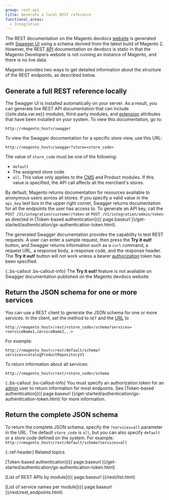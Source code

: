 ```yaml
---
group: rest-api
title: Generate a local REST reference
functional_areas:
  - Integration
---
```


The REST documentation on the Magento devdocs [website](https://glossary.magento.com/website) is generated with [Swagger UI](http://swagger.io) using a schema derived from the latest build of Magento 2. However, the REST [API](https://glossary.magento.com/api) documentation on devdocs is static in that the Magento Developers website is not running an instance of Magento, and there is no live data.

Magento provides two ways to get detailed information about the structure of the REST endpoints, as described below.

## Generate a full REST reference locally

The Swagger UI is installed automatically on your server. As a result, you can generate live REST API documentation that can include {{site.data.var.ee}} modules, third-party modules, and [extension](https://glossary.magento.com/extension) attributes that have been installed on your system. To view this documentation, go to:

`http://<magento_host>/swagger`

To view the Swagger documentation for a specific store view, use this URL:

 `http://<magento_host>/swagger?store=<store_code>`

 The value of `store_code` must be one of the following:

* `default`
* The assigned store code
* `all`. This value only applies to the [CMS](https://glossary.magento.com/cms) and Product modules. If this value is specified, the API call affects all the merchant's stores.

By default, Magento returns documentation for resources available to anonymous users across all stores. If you specify a valid value in the `api_key` text box in the upper right corner, Swagger returns documentation for all the endpoints the user has access to. To generate an API key, call the `POST /V1/integration/customer/token` or `POST /V1/integration/admin/token` as directed in [Token-based authentication]({{ page.baseurl }}/get-started/authentication/gs-authentication-token.html).

The generated Swagger documentation provides the capability to test REST requests. A user can enter a sample request, then press the **Try it out!** button, and Swagger returns information such as a `curl` command, a request URL, a response body, a response code, and the response header. The **Try it out!** button will not work unless a bearer [authorization](https://glossary.magento.com/authorization) token has been specified.

{:.bs-callout .bs-callout-info}
The **Try it out!** feature is not available on Swagger documentation published on the Magento devdocs website.

## Return the JSON schema for one or more services

You can use a REST client to generate the JSON schema for one or more services. In the client, set the method to `GET` and the [URL](https://glossary.magento.com/url) to

`http://<magento_host>/rest/<store_code>/schema?services=<serviceName1,serviceName2,..>`

For example:

`http://<magento_host>/rest/default/schema?services=catalogProductRepositoryV1`

To return information about all services:

`http://<magento_host>/rest/<store_code>/schema`

{:.bs-callout .bs-callout-info}
You must specify an authorization token for an [admin](https://glossary.magento.com/admin) user to return information for most endpoints. See [Token-based authentication]({{ page.baseurl }}/get-started/authentication/gs-authentication-token.html) for more information.

## Return the complete JSON schema

To return the complete JSON schema, specify the `?services=all` parameter in the URL. The default `store_code` is `all`, but you can also specify `default` or a store code defined on the system. For example: `http://<magento_host>/rest/default/schema?services=all`

{:.ref-header}
Related topics

[Token-based authentication]({{ page.baseurl }}/get-started/authentication/gs-authentication-token.html)

[List of REST APIs by module]({{ page.baseurl }}/rest/list.html)

[List of service names per module]({{ page.baseurl }}/rest/rest_endpoints.html)

